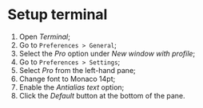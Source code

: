 # Setup terminal

1. Open _Terminal_;
2. Go to `Preferences > General`;
3. Select the _Pro_ option under _New window with profile_;
4. Go to `Preferences > Settings`;
5. Select _Pro_ from the left-hand pane;
6. Change font to Monaco 14pt;
7. Enable the _Antialias text_ option;
8. Click the _Default_ button at the bottom of the pane.
